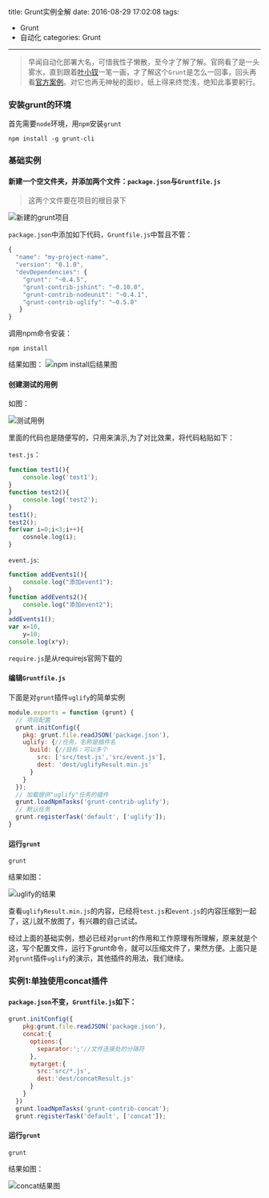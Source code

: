 title: Grunt实例全解
date: 2016-08-29 17:02:08
tags: 
- Grunt
- 自动化
categories: Grunt
---
> 早闻自动化部署大名，可惜我性子懒散，至今才了解了解。官网看了是一头雾水，直到跟着[叶小钗](http://www.cnblogs.com/yexiaochai/p/3603389.html)一笔一画，才了解这个`Grunt`是怎么一回事，回头再看[官方案例](http://www.gruntjs.net/sample-gruntfile)。对它也再无神秘的面纱，纸上得来终觉浅，绝知此事要躬行。

### 安装grunt的环境
首先需要`node`环境，用`npm`安装`grunt`
``` shell
npm install -g grunt-cli
```

### 基础实例
#### 新建一个空文件夹，并添加两个文件：`package.json`与`Gruntfile.js`
> 这两个文件要在项目的根目录下

![新建的grunt项目](http://7xphbb.com1.z0.glb.clouddn.com/grunt/grunt1.png)

`package.json`中添加如下代码，`Gruntfile.js`中暂且不管：
``` javascript
{
  "name": "my-project-name",
  "version": "0.1.0",
  "devDependencies": {
    "grunt": "~0.4.5",
    "grunt-contrib-jshint": "~0.10.0",
    "grunt-contrib-nodeunit": "~0.4.1",
    "grunt-contrib-uglify": "~0.5.0"
   }
}
```
调用npm命令安装：
``` shell
npm install
```
结果如图：
![npm install后结果图](http://7xphbb.com1.z0.glb.clouddn.com/grunt/grunt2.png)
<!-- more -->
#### 创建测试的用例
如图：

![测试用例](http://7xphbb.com1.z0.glb.clouddn.com/grunt/grunt3.png)

里面的代码也是随便写的，只用来演示,为了对比效果，将代码粘贴如下：

`test.js`：
``` javascript
function test1(){
    console.log('test1');
}
function test2(){
    console.log('test2');
}
test1();
test2();
for(var i=0;i<3;i++){
    cosnole.log(i);
}
```
`event.js`:
``` javascript
function addEvents1(){
    console.log("添加event1");
}
function addEvents2(){
    console.log("添加event2");
}
addEvents1();
var x=10,
    y=10;
console.log(x*y);
```
`require.js`是从requirejs官网下载的
#### 编辑`Gruntfile.js`
下面是对`grunt`插件`uglify`的简单实例
``` javascript
module.exports = function (grunt) {
  // 项目配置
  grunt.initConfig({
    pkg: grunt.file.readJSON('package.json'),
    uglify: {//任务，名称是插件名
      build: {//目标：可以多个
        src: ['src/test.js','src/event.js'],
        dest: 'dest/uglifyResult.min.js'
      }
    }
  });
  // 加载提供"uglify"任务的插件
  grunt.loadNpmTasks('grunt-contrib-uglify');
  // 默认任务
  grunt.registerTask('default', ['uglify']);
}
```
#### 运行`grunt`
``` shell
grunt
```
结果如图：

![uglify的结果](http://7xphbb.com1.z0.glb.clouddn.com/grunt/grunt4.png)

查看`uglifyResult.min.js`的内容，已经将`test.js`和`event.js`的内容压缩到一起了，这儿就不放图了，有兴趣的自己试试。

经过上面的基础实例，想必已经对`grunt`的作用和工作原理有所理解，原来就是个这，写个配置文件，运行下grunt命令，就可以压缩文件了，果然方便。上面只是对`grunt`插件`uglify`的演示，其他插件的用法，我们继续。

### 实例1:单独使用concat插件
#### `package.json`不变，`Gruntfile.js`如下：
``` javascript
grunt.initConfig({
    pkg:grunt.file.readJSON('package.json'),
    concat:{
      options:{
        separator:';'//文件连接处的分隔符
      },
      mytarget:{
        src:'src/*.js',
        dest:'dest/concatResult.js'
      }
    }
  })
  grunt.loadNpmTasks('grunt-contrib-concat');
  grunt.registerTask('default', ['concat']);
```
#### 运行`grunt`
``` shell
grunt
```
结果如图：

![concat结果图](http://7xphbb.com1.z0.glb.clouddn.com/grunt/grunt5.png)